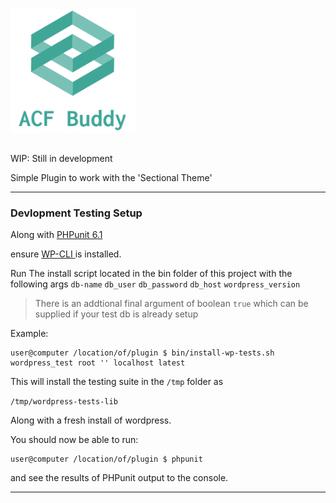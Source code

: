 <div align="center" style="width: 200px">
    <img src="acf-buddy-logo.png" alt="ACF Buddy Logo">
</div>

```

```

WIP: Still in development

Simple Plugin to work with the 'Sectional Theme'

---

### Devlopment Testing Setup

Along with [PHPunit 6.1](https://phpunit.de/manual/6.1/en/installation.html)

ensure [WP-CLI ](http://wp-cli.org/#install) is installed.

Run The install script located in the bin folder of this project with the following args `db-name` `db_user` `db_password` `db_host` `wordpress_version`

> There is an addtional final argument of boolean `true` which can be supplied if your test db is already setup

Example:

```console
user@computer /location/of/plugin $ bin/install-wp-tests.sh wordpress_test root '' localhost latest
```

This will install the testing suite in the `/tmp` folder as

`/tmp/wordpress-tests-lib`

Along with a fresh install of wordpress.

You should now be able to run:

```console
user@computer /location/of/plugin $ phpunit
```

and see the results of PHPunit output to the console.

---
